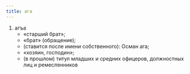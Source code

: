 ```yaml
---
title: ага
---
```


1. агъа
    * «старший брат»;
    * «брат» (обращение);
    * (ставится после имени собственного): Осман ага;
    * «хозяин, господин»;
    * (в прошлом) титул младших и средних офицеров, должностных лиц и ремесленников

